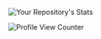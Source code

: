 ![Your Repository's Stats](https://github-readme-stats.vercel.app/api?username=CoinClubQuincy&show_icons=true)

![Profile View Counter](https://komarev.com/ghpvc/?username=CoinClubQuincy)

  

<!--
**CoinClubQuincy/CoinClubQuincy** is a ✨ _special_ ✨ repository because its `README.md` (this file) appears on your GitHub profile.

Here are some ideas to get you started:

- 🔭 I’m currently working on ...
- 🌱 I’m currently learning ...
- 👯 I’m looking to collaborate on ...
- 🤔 I’m looking for help with ...
- 💬 Ask me about ...
- 📫 How to reach me: ...
- 😄 Pronouns: ...
- ⚡ Fun fact: ...
-->
